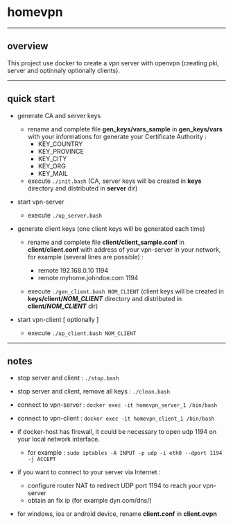 # homevpn

-------- 
 
## overview

This project use docker to create a vpn server with openvpn
(creating pki, server and optinnaly optionally clients).

-------- 
## quick start

* generate CA and server keys
    * rename and complete file **gen_keys/vars_sample** in **gen_keys/vars** with your informations for generate your Certificate Authority :
        *   KEY_COUNTRY
        *   KEY_PROVINCE
        *   KEY_CITY
        *   KEY_ORG
        *   KEY_MAIL
    * execute `./init.bash` (CA, server keys will be created in **keys** directory and distributed in **server** dir)

* start vpn-server
    * execute `./up_server.bash`

* generate client keys (one client keys will be generated each time)
    * rename and complete file **client/client_sample.conf** in **client/client.conf** with address of your vpn-server in your network, for example (several lines are possible) :
        * remote 192.168.0.10 1194
        * remote myhome.johndoe.com 1194

	* execute `./gen_client.bash NOM_CLIENT` (client keys will be created in **keys/client/_NOM_CLIENT_** directory and distributed in **client/_NOM_CLIENT_** dir)

* start vpn-client [ optionally ]
    * execute `./up_client.bash NOM_CLIENT`

--------
## notes

* stop server and client : `./stop.bash`

* stop server and client, remove all keys : `./clean.bash`

* connect to vpn-server : `docker exec -it homevpn_server_1 /bin/bash`

* connect to vpn-client : `docker exec -it homevpn_client_1 /bin/bash`

* if docker-host has firewall, it could be necessary to open udp 1194 on your local network interface.
    * for example : `sudo iptables -A INPUT -p udp -i eth0 --dport 1194 -j ACCEPT`

* if you want to connect to your server via Internet :
    * configure router NAT to redirect UDP port 1194 to reach your vpn-server
    * obtain an fix ip (for example dyn.com/dns/)

* for windows, ios or android device, rename **client.conf** in **client.ovpn**
